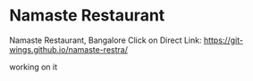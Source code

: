 # Namaste Restaurant
Namaste Restaurant, Bangalore
Click on Direct Link: https://git-wings.github.io/namaste-restra/

working on it
